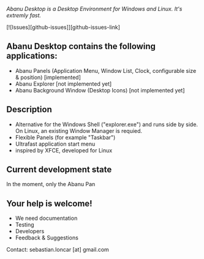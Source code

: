 *Abanu Desktop is a Desktop Environment for Windows and Linux. It's extremly fast.*

[![Issues][github-issues]][github-issues-link]

## Abanu Desktop contains the following applications:
* Abanu Panels (Application Menu, Window List, Clock, configurable size & position) [implemented]
* Abanu Explorer [not implemented yet]
* Abanu Background Window (Desktop Icons) [not implemented yet]

## Description
* Alternative for the Windows Shell ("explorer.exe") and runs side by side. On Linux, an existing Window Manager is requied.
* Flexible Panels (for example "Taskbar")
* Ultrafast application start menu
* inspired by XFCE, developed for Linux

## Current development state
In the moment, only the Abanu Pan

## Your help is welcome!
* We need documentation
* Testing
* Developers
* Feedback & Suggestions

Contact:
sebastian.loncar [at] gmail.com
